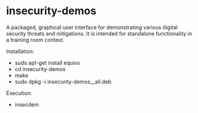 insecurity-demos
=============

A packaged, graphical user interface for demonstrating various digital
security threats and mitigations. It is intended for standalone
functionality in a training room context.

Installation:
* sudo apt-get install equivs
* cd insecurity-demos
* make
* sudo dpkg -i insecurity-demos_<version>_all.deb

Execution:
* insecdem
